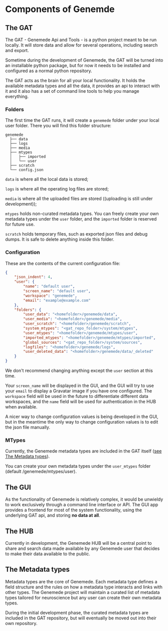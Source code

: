 # Components of Genemde

## The GAT

The GAT - Genemede Api and Tools - is a python project meant to be run locally. It will store data and allow for several operations, including search and export.

<div class="gnmd-infobox">
Sometime during the development of Genemede, the GAT will be turned into an installable python package, but for now it needs to be installed and configured as a normal python repository.
</div>

The GAT acts as the brain for all your local functionality. It holds the available metadata types and all the data, it provides an api to interact with it and it also has a set of command line tools to help you manage everything.

### Folders

The first time the GAT runs, it will create a ```genemede``` folder under your local user folder. There you will find this folder structure:

```plaintext
genemede
  ├── data
  ├── logs
  ├── media
  ├── mtypes
  │   ├── imported
  │   └── user
  ├── scratch
  └── config.json
```

```data``` is where all the local data is stored;

```logs``` is where all the operating log files are stored;

```media``` is where all the uploaded files are stored (<span class="gnmd-infotext">(uploading is still under development)</span>);

```mtypes``` holds non-curated metadata types. You can freely create your own metadata types under the ```user``` folder, and the ```imported``` folder is reserved for future use.

```scratch``` holds temporary files, such as exported json files and debug dumps. It is safe to delete anything inside this folder.

### Configuration

These are the contents of the current configuration file:

```json
{
    "json_indent": 4,
    "user": {
        "name": "default user",
        "screen_name": "default user",
        "workspace": "genemede",
        "email": "example@example.com"
    },
    "folders": {
        "user_data": "<homefolder>/genemede/data",
        "user_media": "<homefolder>/genemede/media",
        "user_scratch": "<homefolder>/genemede/scratch",
        "system_mtypes": "<gat_repo_folder>/system/mtypes",
        "user_mtypes": "<homefolder>/genemede/mtypes/user",
        "imported_mtypes": "<homefolder>/genemede/mtypes/imported",
        "global_sources": "<gat_repo_folder>/system/sources",
        "logfiles": "<homefolder>/genemede/logs",
        "user_deleted_data": "<homefolder>/genemede/data/_deleted"
    }
}
```

<div class="gnmd-warningbox">
We don't recommend changing anything except the <code>user</code> section at this time.
</div>

Your ```screen_name``` will be displayed in the GUI, and the GUI will try to use your ```email``` to display a Gravatar image if you have one configured. The ```workspace``` field will be used in the future to differentiate different data workspaces, and the ```name``` field will be used for authentication in the HUB when available.
<div class="gnmd-infobox">
A nicer way to change configuration values is being developed in the GUI, but in the meantime the only way to change configuration values is to edit the json file manually.
</div>

### MTypes

Currently, the Genemede metadata types are included in the GAT itself ([see The Metadata types](#the-metadata-types)).

You can create your own metadata types under the ```user_mtypes``` folder (default <homefolder>/genemede/mtypes/user).

## The GUI

As the functionality of Genemede is relatively complex, it would be unwieldy to work exclusively through a command line interface or API. The GUI app provides a frontend for most of the system functionality, using the underlying GAT api, and storing **no data at all**.

## The HUB

Currently in development, the Genemede HUB will be a central point to share and search data made available by any Genemede user that decides to make their data available to the public.

## The Metadata types

Metadata types are the core of Genemede. Each metadata type defines a field structure and the rules on how a metadata type interacts and links with other types. The Genemede project will maintain a curated list of metadata types tailored for neuroscience but any user can create their own metadata types.

During the initial development phase, the curated metadata types are included in the GAT repository, but will eventually be moved out into their own repository.
